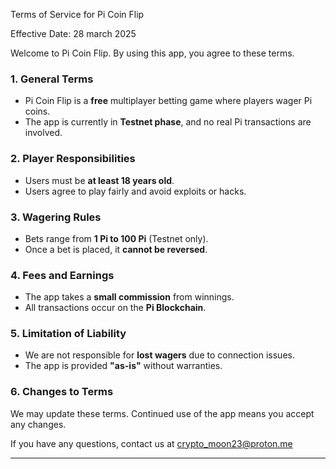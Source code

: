 Terms of Service for Pi Coin Flip

Effective Date: 28 march 2025

Welcome to Pi Coin Flip. By using this app, you agree to these terms.

### 1. General Terms
- Pi Coin Flip is a **free** multiplayer betting game where players wager Pi coins.
- The app is currently in **Testnet phase**, and no real Pi transactions are involved.

### 2. Player Responsibilities
- Users must be **at least 18 years old**.
- Users agree to play fairly and avoid exploits or hacks.

### 3. Wagering Rules
- Bets range from **1 Pi to 100 Pi** (Testnet only).
- Once a bet is placed, it **cannot be reversed**.

### 4. Fees and Earnings
- The app takes a **small commission** from winnings.
- All transactions occur on the **Pi Blockchain**.

### 5. Limitation of Liability
- We are not responsible for **lost wagers** due to connection issues.
- The app is provided **"as-is"** without warranties.

### 6. Changes to Terms
We may update these terms. Continued use of the app means you accept any changes.

If you have any questions, contact us at crypto_moon23@proton.me

---